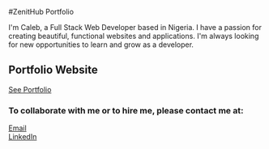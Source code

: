 #ZenitHub Portfolio

I'm Caleb, a Full Stack Web Developer based in Nigeria. I have a passion for creating beautiful, functional websites and applications. I'm always looking for new opportunities to learn and grow as a developer.


## Portfolio Website
[See Portfolio](https://Calebwebdev.com)

### To collaborate with me or to hire me, please contact me at:  
[Email](mailto:Calebadeoye639@gmail.com)  
[LinkedIn](https://www.linkedin.com/in/Caleb-jimenez-778b2a196/)
